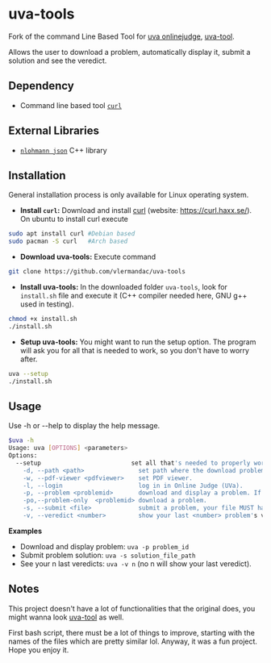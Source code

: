 uva-tools
===================


Fork of the command Line Based Tool for [uva onlinejudge](https://uva.onlinejudge.org/), [uva-tool](https://github.com/arafat-hasan/uva-tool).

Allows the user to download a problem, automatically display it, submit a solution and see the veredict.

## Dependency
- Command line based tool [`curl`](https://curl.haxx.se/)


## External Libraries
- [`nlohmann json`](https://github.com/nlohmann/json) C++ library


## Installation
General installation process is only available for Linux operating system.

- **Install `curl`:** Download and install [curl](https://github.com/curl/curl) (website: https://curl.haxx.se/). On ubuntu to install curl execute  

```sh
sudo apt install curl #Debian based
sudo pacman -S curl   #Arch based
```
- **Download uva-tools:** Execute command

```sh
git clone https://github.com/vlermandac/uva-tools
```
- **Install uva-tools:** In the downloaded folder `uva-tools`, look for `install.sh` file and execute it (C++ compiler needed here, GNU g++ used in testing).  

```sh
chmod +x install.sh 
./install.sh
```
- **Setup uva-tools:** You might want to run the setup option. The program will ask you for all that is needed to work, so you don't have to worry after.

```sh
uva --setup
./install.sh
```

## Usage
Use -h or --help to display the help message.
```sh
$uva -h
Usage: uva [OPTIONS] <parameters>
Options:
  --setup                         set all that's needed to properly work. ("-l" + "-d" + "-w").
	-d, --path <path>               set path where the download problems will be stored.
	-w, --pdf-viewer <pdfviewer>    set PDF viewer.
	-l, --login                     log in in Online Judge (UVa).
	-p, --problem <problemid>       download and display a problem. If the problem was already downloaded, just display it.
	-po,--problem-only  <problemid> download a problem.
	-s, --submit <file>             submit a problem, your file MUST have the same name as the problem id. The program will guess the programming language.
	-v, --veredict <number>         show your last <number> problem's veredict. No argument means 1.
```
**Examples** 
- Download and display problem: `uva -p problem_id`
- Submit problem solution: `uva -s solution_file_path`
- See your n last veredicts: `uva -v n` (no n will show your last veredict).


## Notes

This project doesn't have a lot of functionalities that the original does, you might wanna look [uva-tool](https://github.com/arafat-hasan/uva-tool) as well.

First bash script, there must be a lot of things to improve, starting with the names of the files which are pretty similar lol.
Anyway, it was a fun project. Hope you enjoy it.

